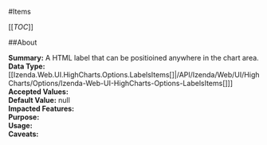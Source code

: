#Items

[[_TOC_]]

##About

**Summary:**  A HTML label that can be positioined anywhere in the chart area.   
**Data Type:** [[Izenda.Web.UI.HighCharts.Options.LabelsItems[]|/API/Izenda/Web/UI/HighCharts/Options/Izenda-Web-UI-HighCharts-Options-LabelsItems[]]]  
**Accepted Values:**   
**Default Value:** null  
**Impacted Features:**   
**Purpose:**   
**Usage:**   
**Caveats:**   

